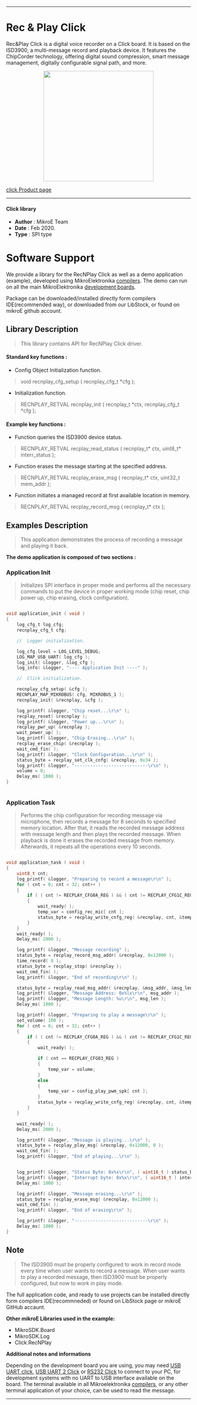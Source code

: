 
---
# Rec & Play Click 

Rec&Play Click is a digital voice recorder on a Click board. It is based on the
ISD3900, a multi-message record and playback device. It features the ChipCorder
technology, offering digital sound compression, smart message management, 
digitally configurable signal path, and more.

<p align="center">
  <img src="https://download.mikroe.com/images/click_for_ide/recnplay_click.png" height=300px>
</p>

[click Product page](https://www.mikroe.com/recplay-click)

---


#### Click library 

- **Author**        : MikroE Team
- **Date**          : Feb 2020.
- **Type**          : SPI type


# Software Support

We provide a library for the RecNPlay Click 
as well as a demo application (example), developed using MikroElektronika 
[compilers](https://shop.mikroe.com/compilers). 
The demo can run on all the main MikroElektronika [development boards](https://shop.mikroe.com/development-boards).

Package can be downloaded/installed directly form compilers IDE(recommended way), or downloaded from our LibStock, or found on mikroE github account. 

## Library Description

> This library contains API for RecNPlay Click driver.

#### Standard key functions :

- Config Object Initialization function.
> void recnplay_cfg_setup ( recnplay_cfg_t *cfg ); 
 
- Initialization function.
> RECNPLAY_RETVAL recnplay_init ( recnplay_t *ctx, recnplay_cfg_t *cfg );

#### Example key functions :

- Function queries the ISD3900 device status.
> RECNPLAY_RETVAL recplay_read_status ( recnplay_t* ctx, uint8_t* interr_status );
 
- Function erases the message starting at the specified address.
> RECNPLAY_RETVAL recplay_erase_msg ( recnplay_t* ctx, uint32_t mem_addr );

- Function initiates a managed record at first available location in memory.
> RECNPLAY_RETVAL recplay_record_msg ( recnplay_t* ctx );

## Examples Description

> This application demonstrates the process of recording a message and playing it back.

**The demo application is composed of two sections :**

### Application Init 

> Initializes SPI interface in proper mode and performs all the necessary commands to
> put the device in proper working mode (chip reset, chip power up, chip erasing, clock configuration).

```c

void application_init ( void )
{
  	log_cfg_t log_cfg;
    recnplay_cfg_t cfg;

    //  Logger initialization.

    log_cfg.level = LOG_LEVEL_DEBUG;
    LOG_MAP_USB_UART( log_cfg );
    log_init( &logger, &log_cfg );
    log_info( &logger, "---- Application Init ----" );

    //  Click initialization.

    recnplay_cfg_setup( &cfg );
    RECNPLAY_MAP_MIKROBUS( cfg, MIKROBUS_1 );
    recnplay_init( &recnplay, &cfg );

    log_printf( &logger, "Chip reset...\r\n" );
    recplay_reset( &recnplay );
    log_printf( &logger, "Power up...\r\n" );
    recplay_pwr_up( &recnplay );
    wait_power_up( );
    log_printf( &logger, "Chip Erasing...\r\n" );
    recplay_erase_chip( &recnplay );
    wait_cmd_fin( );
    log_printf( &logger, "Clock Configuration...\r\n" );
    status_byte = recplay_set_clk_cnfg( &recnplay, 0x34 );
    log_printf( &logger, "----------------------------\r\n" );
    volume = 0;
    Delay_ms( 1000 );
}
  
```

### Application Task

> Performs the chip configuration for recording message via microphone, then records a message
> for 8 seconds to specified memory location. After that, it reads the recorded message address with message length and then plays the
> recorded message. When playback is done it erases the recorded message from memory. Afterwards, it repeats all the operations every 10 seconds.

```c

void application_task ( void )
{
  	uint8_t cnt;
    log_printf( &logger, "Preparing to record a message\r\n" );
    for ( cnt = 0; cnt < 32; cnt++ )
    {
        if ( ( cnt != RECPLAY_CFG0A_REG ) && ( cnt != RECPLAY_CFG1C_REG ) && ( cnt != RECPLAY_CFG1E_REG ) )
        {
            wait_ready( );
            temp_var = config_rec_mic[ cnt ];
            status_byte = recplay_write_cnfg_reg( &recnplay, cnt, &temp_var, 1 );
        }
    }
    wait_ready( );
    Delay_ms( 2000 );

    log_printf( &logger, "Message recording" );
    status_byte = recplay_record_msg_addr( &recnplay, 0x12000 );
    time_record( 8 );
    status_byte = recplay_stop( &recnplay );
    wait_cmd_fin( );
    log_printf( &logger, "End of recording\r\n" );

    status_byte = recplay_read_msg_addr( &recnplay, &msg_addr, &msg_len );
    log_printf( &logger, "Message Address: 0x%lx\r\n", msg_addr );
    log_printf( &logger, "Message Length: %u\r\n", msg_len );
    Delay_ms( 1000 );

    log_printf( &logger, "Preparing to play a message\r\n" );
    set_volume( 100 );
    for ( cnt = 0; cnt < 32; cnt++ )
    {
        if ( ( cnt != RECPLAY_CFG0A_REG ) && ( cnt != RECPLAY_CFG1C_REG ) && ( cnt != RECPLAY_CFG1E_REG ) )
        {
            wait_ready( );

            if ( cnt == RECPLAY_CFG03_REG )
            {
                temp_var = volume;
            }
            else
            {
                temp_var = config_play_pwm_spk[ cnt ];
            }
            status_byte = recplay_write_cnfg_reg( &recnplay, cnt, &temp_var, 1 );
        }
    }

    wait_ready( );
    Delay_ms( 2000 );

    log_printf( &logger, "Message is playing...\r\n" );
    status_byte = recplay_play_msg( &recnplay, 0x12000, 0 );
    wait_cmd_fin( );
    log_printf( &logger, "End of playing...\r\n" );


    log_printf( &logger, "Status Byte: 0x%x\r\n", ( uint16_t ) status_byte );
    log_printf( &logger, "Interrupt byte: 0x%x\r\n", ( uint16_t ) interr_byte );
    Delay_ms( 1000 );

    log_printf( &logger, "Message erasing...\r\n" );
    status_byte = recplay_erase_msg( &recnplay, 0x12000 );
    wait_cmd_fin( );
    log_printf( &logger, "End of erasing\r\n" );

    log_printf( &logger, "----------------------------\r\n" );
    Delay_ms( 1000 );
}  

```

## Note

> The ISD3900 must be properly configured to work in record mode every time when user wants to record a message.
> When user wants to play a recorded message, then ISD3900 must be properly configured, but now to work in play mode.

The full application code, and ready to use projects can be  installed directly form compilers IDE(recommneded) or found on LibStock page or mikroE GitHub accaunt.

**Other mikroE Libraries used in the example:** 

- MikroSDK.Board
- MikroSDK.Log
- Click.RecNPlay

**Additional notes and informations**

Depending on the development board you are using, you may need 
[USB UART click](https://shop.mikroe.com/usb-uart-click), 
[USB UART 2 Click](https://shop.mikroe.com/usb-uart-2-click) or 
[RS232 Click](https://shop.mikroe.com/rs232-click) to connect to your PC, for 
development systems with no UART to USB interface available on the board. The 
terminal available in all Mikroelektronika 
[compilers](https://shop.mikroe.com/compilers), or any other terminal application 
of your choice, can be used to read the message.



---
